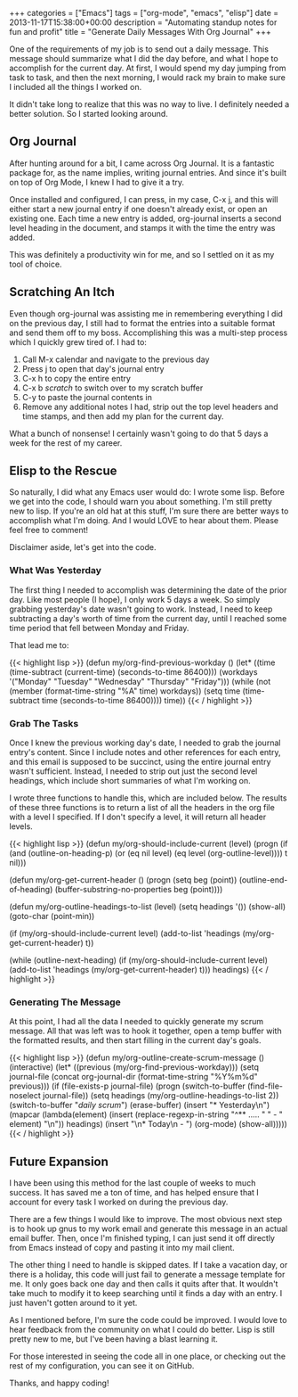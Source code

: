 +++
categories = ["Emacs"]
tags = ["org-mode", "emacs", "elisp"]
date = 2013-11-17T15:38:00+00:00
description = "Automating standup notes for fun and profit"
title = "Generate Daily Messages With Org Journal"
+++

One of the requirements of my job is to send out a daily message. This message
should summarize what I did the day before, and what I hope to accomplish for
the current day. At first, I would spend my day jumping from task to task, and
then the next morning, I would rack my brain to make sure I included all the
things I worked on.<!--more-->

It didn't take long to realize that this was no way to live. I definitely
needed a better solution. So I started looking around.

## Org Journal

After hunting around for a bit, I came across Org Journal. It is a fantastic
package for, as the name implies, writing journal entries. And since it's built
on top of Org Mode, I knew I had to give it a try.

Once installed and configured, I can press, in my case, C-x j, and this will
either start a new journal entry if one doesn't already exist, or open an
existing one. Each time a new entry is added, org-journal inserts a second
level heading in the document, and stamps it with the time the entry was added.

This was definitely a productivity win for me, and so I settled on it as my
tool of choice.

## Scratching An Itch

Even though org-journal was assisting me in remembering everything I did on the
previous day, I still had to format the entries into a suitable format and send
them off to my boss. Accomplishing this was a multi-step process which I
quickly grew tired of. I had to:

1. Call M-x calendar and navigate to the previous day
2. Press j to open that day's journal entry
3. C-x h to copy the entire entry
4. C-x b *scratch* to switch over to my scratch buffer
5. C-y to paste the journal contents in
6. Remove any additional notes I had, strip out the top level headers and time stamps, and then add my plan for the current day.

What a bunch of nonsense! I certainly wasn't going to do that 5 days a week for
the rest of my career.

## Elisp to the Rescue

So naturally, I did what any Emacs user would do: I wrote some lisp. Before we
get into the code, I should warn you about something. I'm still pretty new to
lisp. If you're an old hat at this stuff, I'm sure there are better ways to
accomplish what I'm doing. And I would LOVE to hear about them. Please feel
free to comment!

Disclaimer aside, let's get into the code.

### What Was Yesterday

The first thing I needed to accomplish was determining the date of the prior
day. Like most people (I hope), I only work 5 days a week. So simply grabbing
yesterday's date wasn't going to work. Instead, I need to keep subtracting a
day's worth of time from the current day, until I reached some time period that
fell between Monday and Friday.

That lead me to:

{{< highlight lisp >}}
(defun my/org-find-previous-workday ()
  (let* ((time (time-subtract (current-time) (seconds-to-time 86400)))
         (workdays '("Monday" "Tuesday" "Wednesday" "Thursday" "Friday")))
    (while (not (member (format-time-string "%A" time) workdays))
      (setq time (time-subtract time (seconds-to-time 86400))))
    time))
{{< / highlight >}}

### Grab The Tasks

Once I knew the previous working day's date, I needed to grab the journal
entry's content. Since I include notes and other references for each entry, and
this email is supposed to be succinct, using the entire journal entry wasn't
sufficient. Instead, I needed to strip out just the second level headings,
which include short summaries of what I'm working on.

I wrote three functions to handle this, which are included below. The results
of these three functions is to return a list of all the headers in the org file
with a level I specified. If I don't specify a level, it will return all header
levels.

{{< highlight lisp >}}
(defun my/org-should-include-current (level)
  (progn
    (if (and
         (outline-on-heading-p)
         (or
          (eq nil level) (eq level (org-outline-level))))
        t
      nil)))

(defun my/org-get-current-header ()
  (progn
    (setq beg (point))
    (outline-end-of-heading)
    (buffer-substring-no-properties beg (point))))

(defun my/org-outline-headings-to-list (level)
  (setq headings '())
  (show-all)
  (goto-char (point-min))

  (if (my/org-should-include-current level)
      (add-to-list 'headings (my/org-get-current-header) t))

  (while (outline-next-heading)
    (if (my/org-should-include-current level)
        (add-to-list 'headings (my/org-get-current-header) t)))
  headings)
{{< / highlight >}}

### Generating The Message

At this point, I had all the data I needed to quickly generate my scrum
message. All that was left was to hook it together, open a temp buffer with the
formatted results, and then start filling in the current day's goals.

{{< highlight lisp >}}
(defun my/org-outline-create-scrum-message ()
  (interactive)
  (let* ((previous (my/org-find-previous-workday)))
    (setq journal-file (concat org-journal-dir (format-time-string "%Y%m%d" previous)))
    (if (file-exists-p journal-file)
        (progn
          (switch-to-buffer (find-file-noselect journal-file))
          (setq headings (my/org-outline-headings-to-list 2))
          (switch-to-buffer "*daily scrum*")
          (erase-buffer)
          (insert "* Yesterday\n")
          (mapcar (lambda(element)
                    (insert (replace-regexp-in-string "^** ..... " "  - " element) "\n")) headings)
          (insert "\n* Today\n  - ")
          (org-mode)
          (show-all)))))
{{< / highlight >}}

## Future Expansion

I have been using this method for the last couple of weeks to much success. It
has saved me a ton of time, and has helped ensure that I account for every task
I worked on during the previous day.

There are a few things I would like to improve. The most obvious next step is
to hook up gnus to my work email and generate this message in an actual email
buffer. Then, once I'm finished typing, I can just send it off directly from
Emacs instead of copy and pasting it into my mail client.

The other thing I need to handle is skipped dates. If I take a vacation day, or
there is a holiday, this code will just fail to generate a message template for
me. It only goes back one day and then calls it quits after that. It wouldn't
take much to modify it to keep searching until it finds a day with an entry. I
just haven't gotten around to it yet.

As I mentioned before, I'm sure the code could be improved. I would love to
hear feedback from the community on what I could do better. Lisp is still
pretty new to me, but I've been having a blast learning it.

For those interested in seeing the code all in one place, or checking out the
rest of my configuration, you can see it on GitHub.

Thanks, and happy coding!
